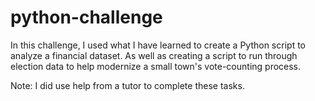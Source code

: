 # python-challenge


In this challenge, I used what I have learned to create a Python script to analyze a financial dataset. As well as creating a script to run through election data to help modernize a small town's vote-counting process. 

Note: I did use help from a tutor to complete these tasks. 

